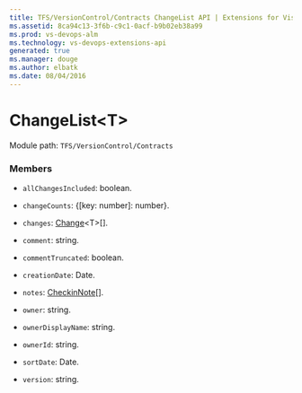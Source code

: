 ```yaml
---
title: TFS/VersionControl/Contracts ChangeList API | Extensions for Visual Studio Team Services
ms.assetid: 8ca94c13-3f6b-c9c1-0acf-b9b02eb38a99
ms.prod: vs-devops-alm
ms.technology: vs-devops-extensions-api
generated: true
ms.manager: douge
ms.author: elbatk
ms.date: 08/04/2016
---
```


# ChangeList&lt;T&gt;

Module path: `TFS/VersionControl/Contracts`


### Members

* `allChangesIncluded`: boolean. 

* `changeCounts`: {[key: number]: number}. 

* `changes`: [Change](../../../TFS/VersionControl/Contracts/Change.md)&lt;T&gt;[]. 

* `comment`: string. 

* `commentTruncated`: boolean. 

* `creationDate`: Date. 

* `notes`: [CheckinNote](../../../TFS/VersionControl/Contracts/CheckinNote.md)[]. 

* `owner`: string. 

* `ownerDisplayName`: string. 

* `ownerId`: string. 

* `sortDate`: Date. 

* `version`: string. 

